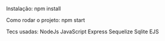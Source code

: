 Instalação:
npm install

Como rodar o projeto:
npm start

Tecs usadas:
NodeJs
JavaScript
Express
Sequelize
Sqlite
EJS
